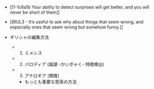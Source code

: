 - [[1-1c6a1b Your ability to detect surprises will get better, and you will never be short of them]]

- [[RUL3 - It’s useful to ask why about things that seem wrong, and especially ones that seem wrong but somehow funny.]]

- ギリシャの編集方法
	- 1. ミメシス
	- 2. パロディア (諧謔 -かいぎゃく- 特徴検出)
	- 3. アナロギア (類推)
		- もっとも重要な思索の方法